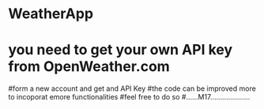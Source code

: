 # WeatherApp
# you need to get your own API key from OpenWeather.com
#form a new account and get and API Key
#the code can be improved more to incoporat emore functionalities
#feel free to do so
#......M17....................
